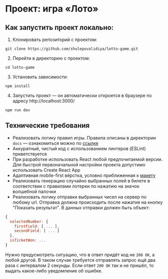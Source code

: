 # Проект: игра «Лото»

## Как запустить проект локально:
1. Клонировать репозиторий с проектом:
```
git clone https://github.com/shulepovalidiya/lotto-game.git
```
2. Перейти в директорию с проектом:
```
cd lotto-game
```
3. Установить зависимости:
```
npm install
```
4. Запустить проект — он автоматически откроется в браузере по адресу http://localhost:3000/
```
npm run dev
```
## Технические требования
- Реализовать логику правил игры. Правила описаны в директории `docs` — 
ознакомиться можно по [ссылке](https://github.com/shulepovalidiya/lotto-game/blob/main/docs/games/8_out_of_19.md)
- Аккуратный, чистый код с использованием линтеров (ESLint) приветствуется
- При разработке использовать React любой предпочитаемой версии. Для быстрой первоначальной настройки проекта допустимо использовать Create React App
- Адаптивная mobile-first вёрстка, условно приближенная к [макету](https://www.figma.com/file/VDraSBJhGzDKP33eS4IBbp6Z/Finch_test)
- Реализовать генерацию случайно выбранных полей в билете в соответствии с правилами лотереи по нажатию на значок волшебной палочки
- Реализовать логику отправки выбранных чисел на сервер по любому url. Отправка должна происходить после нажатия на кнопку "Показать результат". В данных отправки должен быть объект:
```javascript
{
  selectedNumber: { 
    firstField: [ ... ], 
    secondField: [ ... ] 
  },
  isTicketWon: ...
}
```
Нужно предусмотреть ситуацию, что в ответ придёт код не `200 OK`, а любой другой. 
В таком случае требуется отправлять запрос ещё два раза с интервалом 2 секунды. Если ответ `200 OK` так и не пришёл, то выдать какое-либо уведомление об ошибке.